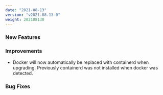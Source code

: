 ```yaml
---
date: "2021-08-13"
version: "v2021.08.13-0"
weight: 202108130
---
```


### <span class="label label-green">New Features</span>

### <span class="label label-blue">Improvements</span>
- Docker will now automatically be replaced with containerd when upgrading. Previously containerd was not installed when docker was detected.

### <span class="label label-orange">Bug Fixes</span>
